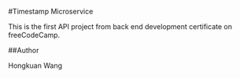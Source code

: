 #Timestamp Microservice

This is the first API project from back end development certificate on freeCodeCamp.

##Author

Hongkuan Wang
